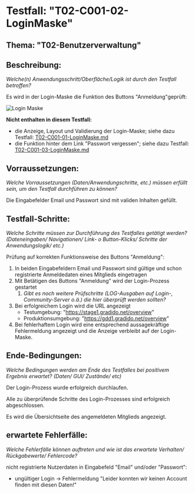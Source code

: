 # Testfall: "T02-C001-02-LoginMaske"

## Thema: "T02-Benutzerverwaltung"

## Beschreibung:

*Welche(n) Anwendungsschritt/Oberfläche/Logik ist durch den Testfall betroffen?*

Es wird in der Login-Maske die Funktion des Buttons "Anmeldung"geprüft:

![Login Maske](../image/T02-C001-01-LoginMaske.png)

**Nicht enthalten in diesem Testfall:**

* die Anzeige, Layout und Validierung der Login-Maske; siehe dazu Testfall: [T02-C001-01-LoginMaske.md](./T02-C001-01-LoginMaske.md)
* die Funktion hinter dem Link "Passwort vergessen"; siehe dazu Testfall: [T02-C001-03-LoginMaske.md](./T02-C001-03-LoginMaske.md)

## Vorraussetzungen:

*Welche Vorraussetzungen (Daten/Anwendungschritte, etc.) müssen erfüllt sein, um den Testfall durchführen zu können?*

Die Eingabefelder Email und Passwort sind mit validen Inhalten gefüllt.

## Testfall-Schritte:

*Welche Schritte müssen zur Durchführung des Testfalles getätigt werden?  (Dateneingaben/ Navigationen/ Link- o Button-Klicks/ Schritte der Anwendungslogik/ etc.)*

Prüfung auf korrekten Funktionsweise des Buttons "Anmeldung":

1. In beiden Eingabefeldern Email und Passwort sind gültige und schon registrierte Anmeldedaten eines Mitglieds eingetragen
2. Mit Betätigen des Buttons "Anmeldung" wird der Login-Prozess gestartet
   1. *Gibt es noch weitere Prüfschritte (LOG-Ausgaben auf Login-, Community-Server o.ä.) die hier überprüft werden sollten?*
3. Bei erfolgreichem Login wird die URL angezeigt
   * Testumgebung: "https://stage1.gradido.net/overview"
   * Produktionsumgebung: "https://gdd1.gradido.net/overview"
4. Bei fehlerhaftem Login wird eine entsprechend aussagekräftige Fehlermeldung angezeigt und die Anzeige verbleibt auf der Login-Maske.

## Ende-Bedingungen:

*Welche Bedingungen werden am Ende des Testfalles bei positivem Ergebnis erwartet? (Daten/ GUI/ Zustände/ etc)*

Der Login-Prozess wurde erfolgreich durchlaufen.

Alle zu überprüfende Schritte des Login-Prozesses sind erfolgreich abgeschlossen.

Es wird die Übersichtseite des angemeldeten Mitglieds angezeigt.

## erwartete Fehlerfälle:

*Welche Fehlerfälle können auftreten und wie ist das erwartete Verhalten/ Rückgabewerte/  Fehlercode?*

nicht registrierte Nutzerdaten in Eingabefeld "Email" und/oder "Passwort":

* ungültiger Login -> Fehlermeldung "Leider konnten wir keinen Account finden mit diesen Daten!"
